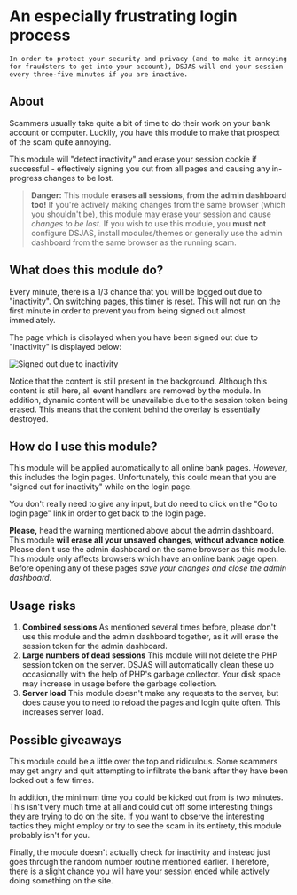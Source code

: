 # An especially frustrating login process

    In order to protect your security and privacy (and to make it annoying for fraudsters to get into your account), DSJAS will end your session every three-five minutes if you are inactive.

## About

Scammers usually take quite a bit of time to do their work on your bank account or computer. Luckily, you have this module to make that prospect of the scam quite annoying.

This module will "detect inactivity" and erase your session cookie if successful - effectively signing you out from all pages and causing any in-progress changes to be lost.

> **Danger:** This module **erases all sessions, from the admin dashboard too!** If you're actively making changes from the same browser (which you shouldn't be), this module may erase your session and cause *changes to be lost.* If you wish to use this module, you **must not** configure DSJAS, install modules/themes or generally use the admin dashboard from the same browser as the running scam.

## What does this module do?

Every minute, there is a 1/3 chance that you will be logged out due to "inactivity". On switching pages, this timer is reset. This will not run on the first minute in order to prevent you from being signed out almost immediately.

The page which is displayed when you have been signed out due to "inactivity" is displayed below:

![Signed out due to inactivity](https://i.imgur.com/q5qvKPy.png "This will display after you are signed out for inactivity")

Notice that the content is still present in the background. Although this content is still here, all event handlers are removed by the module. In addition, dynamic content will be unavailable due to the session token being erased. This means that the content behind the overlay is essentially destroyed.

## How do I use this module?

This module will be applied automatically to all online bank pages. *However*, this includes the login pages. Unfortunately, this could mean that you are "signed out for inactivity" while on the login page.

You don't really need to give any input, but do need to click on the "Go to login page" link in order to get back to the login page.

**Please,** head the warning mentioned above about the admin dashboard. This module **will erase all your unsaved changes, without advance notice**. Please don't use the admin dashboard on the same browser as this module. This module only affects browsers which have an online bank page open. Before opening any of these pages *save your changes and close the admin dashboard*.

## Usage risks

1. **Combined sessions** As mentioned several times before, please don't use this module and the admin dashboard together, as it will erase the session token for the admin dashboard.
1. **Large numbers of dead sessions** This module will not delete the PHP session token on the server. DSJAS will automatically clean these up occasionally with the help of PHP's garbage collector. Your disk space may increase in usage before the garbage collection.
1. **Server load** This module doesn't make any requests to the server, but does cause you to need to reload the pages and login quite often. This increases server load.

## Possible giveaways

This module could be a little over the top and ridiculous. Some scammers may get angry and quit attempting to infiltrate the bank after they have been locked out a few times.

In addition, the minimum time you could be kicked out from is two minutes. This isn't very much time at all and could cut off some interesting things they are trying to do on the site. If you want to observe the interesting tactics they might employ or try to see the scam in its entirety, this module probably isn't for you.

Finally, the module doesn't actually check for inactivity and instead just goes through the random number routine mentioned earlier. Therefore, there is a slight chance you will have your session ended while actively doing something on the site.
